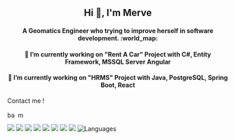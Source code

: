 
<!--
**merdemli/Merdemli** is a ✨ _special_ ✨ repository because its `README.md` (this file) appears on your GitHub profile.

Here are some ideas to get you started:

- 🔭 I’m currently working on ...
- 🌱 I’m currently learning ...
- 👯 I’m looking to collaborate on ...
- 🤔 I’m looking for help with ...
- 💬 Ask me about ...
- 📫 How to reach me: ...
- 😄 Pronouns: ...
- ⚡ Fun fact: ...
-->
<h2 align="center">Hi 👋, I'm Merve</h2>
<h4 align="center">A Geomatics Engineer who trying to improve herself in software development. :world_map: </h4>
<h4 align="center">🔭 I’m currently working on "Rent A Car" Project with C#, Entity Framework, MSSQL Server Angular</h4>
<h4 align="center">🔭 I’m currently working on "HRMS" Project with Java, PostgreSQL, Spring Boot, React</h4>

Contact me !

  
<a href="https://www.linkedin.com/in/merverdemli/" target="blank"><img align="center" src="https://cdn.jsdelivr.net/npm/simple-icons@3.0.1/icons/linkedin.svg" alt="batuhankaraman" height="15" width="20" /></a>
<a href="mailto:merveerdemli6@gmail.com" target="_blank"><img align="center" src="https://img.shields.io/badge/Gmail-black?style=for-the-badge&logo=gmail&logoColor=white" alt="merveerdemli" height="15" width="20"/></a>

<img src="https://img.shields.io/badge/Visual_Studio_2019-black?style=for-the-badge&logo=visual%20studio&logoColor=white"></img>
<img src="https://img.shields.io/badge/Visual_Studio_2012-black?style=for-the-badge&logo=visual%20studio&logoColor=white"></img>
<img src="https://img.shields.io/badge/Visual_Studio_Code-black?style=for-the-badge&logo=visual%20studio%20code&logoColor=white"></img>
<img src="https://img.shields.io/badge/Eclipse-black?style=for-the-badge&logo=eclipse&logoColor=white"></img>
<img src="https://img.shields.io/badge/Netbeans-black?style=for-the-badge&logo=eclipse&logoColor=white"></img>
<img src="https://img.shields.io/badge/MsSqlServer-black?style=for-the-badge&logo=eclipse&logoColor=white"></img>
<img src="https://img.shields.io/badge/PostgreSQL-black?style=for-the-badge&logo=eclipse&logoColor=white"></img>
<img src="https://img.shields.io/badge/PyCharm-black?style=for-the-badge&logo=eclipse&logoColor=white"></img>
![Languages](https://github-readme-stats.vercel.app/api/top-langs/?username=Merdemli&layout=compact&theme=light)



